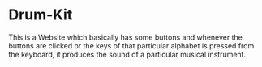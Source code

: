 # Drum-Kit
This is a Website which basically has some buttons and whenever the buttons are clicked or the keys of that particular alphabet is pressed from the keyboard, it produces the sound of a particular musical instrument.
